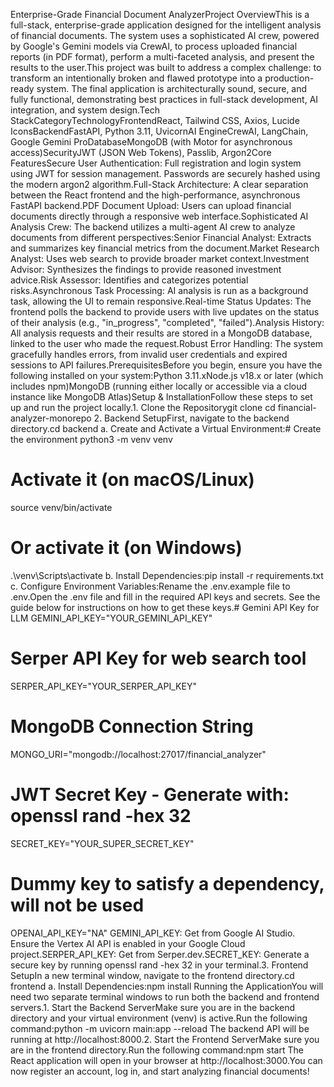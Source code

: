 Enterprise-Grade Financial Document AnalyzerProject OverviewThis is a full-stack, enterprise-grade application designed for the intelligent analysis of financial documents. The system uses a sophisticated AI crew, powered by Google's Gemini models via CrewAI, to process uploaded financial reports (in PDF format), perform a multi-faceted analysis, and present the results to the user.This project was built to address a complex challenge: to transform an intentionally broken and flawed prototype into a production-ready system. The final application is architecturally sound, secure, and fully functional, demonstrating best practices in full-stack development, AI integration, and system design.Tech StackCategoryTechnologyFrontendReact, Tailwind CSS, Axios, Lucide IconsBackendFastAPI, Python 3.11, UvicornAI EngineCrewAI, LangChain, Google Gemini ProDatabaseMongoDB (with Motor for asynchronous access)SecurityJWT (JSON Web Tokens), Passlib, Argon2Core FeaturesSecure User Authentication: Full registration and login system using JWT for session management. Passwords are securely hashed using the modern argon2 algorithm.Full-Stack Architecture: A clear separation between the React frontend and the high-performance, asynchronous FastAPI backend.PDF Document Upload: Users can upload financial documents directly through a responsive web interface.Sophisticated AI Analysis Crew: The backend utilizes a multi-agent AI crew to analyze documents from different perspectives:Senior Financial Analyst: Extracts and summarizes key financial metrics from the document.Market Research Analyst: Uses web search to provide broader market context.Investment Advisor: Synthesizes the findings to provide reasoned investment advice.Risk Assessor: Identifies and categorizes potential risks.Asynchronous Task Processing: AI analysis is run as a background task, allowing the UI to remain responsive.Real-time Status Updates: The frontend polls the backend to provide users with live updates on the status of their analysis (e.g., "in_progress", "completed", "failed").Analysis History: All analysis requests and their results are stored in a MongoDB database, linked to the user who made the request.Robust Error Handling: The system gracefully handles errors, from invalid user credentials and expired sessions to API failures.PrerequisitesBefore you begin, ensure you have the following installed on your system:Python 3.11.xNode.js v18.x or later (which includes npm)MongoDB (running either locally or accessible via a cloud instance like MongoDB Atlas)Setup & InstallationFollow these steps to set up and run the project locally.1. Clone the Repositorygit clone <your-repository-url>
cd financial-analyzer-monorepo
2. Backend SetupFirst, navigate to the backend directory.cd backend
a. Create and Activate a Virtual Environment:# Create the environment
python3 -m venv venv

# Activate it (on macOS/Linux)
source venv/bin/activate

# Or activate it (on Windows)
.\venv\Scripts\activate
b. Install Dependencies:pip install -r requirements.txt
c. Configure Environment Variables:Rename the .env.example file to .env.Open the .env file and fill in the required API keys and secrets. See the guide below for instructions on how to get these keys.# Gemini API Key for LLM
GEMINI_API_KEY="YOUR_GEMINI_API_KEY"

# Serper API Key for web search tool
SERPER_API_KEY="YOUR_SERPER_API_KEY"

# MongoDB Connection String
MONGO_URI="mongodb://localhost:27017/financial_analyzer"

# JWT Secret Key - Generate with: openssl rand -hex 32
SECRET_KEY="YOUR_SUPER_SECRET_KEY"

# Dummy key to satisfy a dependency, will not be used
OPENAI_API_KEY="NA"
GEMINI_API_KEY: Get from Google AI Studio. Ensure the Vertex AI API is enabled in your Google Cloud project.SERPER_API_KEY: Get from Serper.dev.SECRET_KEY: Generate a secure key by running openssl rand -hex 32 in your terminal.3. Frontend SetupIn a new terminal window, navigate to the frontend directory.cd frontend
a. Install Dependencies:npm install
Running the ApplicationYou will need two separate terminal windows to run both the backend and frontend servers.1. Start the Backend ServerMake sure you are in the backend directory and your virtual environment (venv) is active.Run the following command:python -m uvicorn main:app --reload
The backend API will be running at http://localhost:8000.2. Start the Frontend ServerMake sure you are in the frontend directory.Run the following command:npm start
The React application will open in your browser at http://localhost:3000.You can now register an account, log in, and start analyzing financial documents!